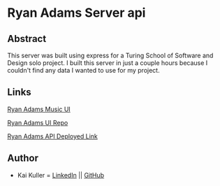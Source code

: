 # Ryan Adams Server api

## Abstract

This server was built using express for a Turing School of Software and Design solo project. I built this server in just a couple hours because I 
couldn't find any data I wanted to use for my project. 

## Links

[Ryan Adams Music UI](https://fierce-plains-74115.herokuapp.com/)

[Ryan Adams UI Repo](https://github.com/kavakai/ryan-adams)

[Ryan Adams API Deployed Link](https://calm-headland-82293.herokuapp.com/)


## Author

- Kai Kuller = [LinkedIn](www.linkedin.com/in/kai-kuller) || [GitHub](https://github.com/kavakai)

